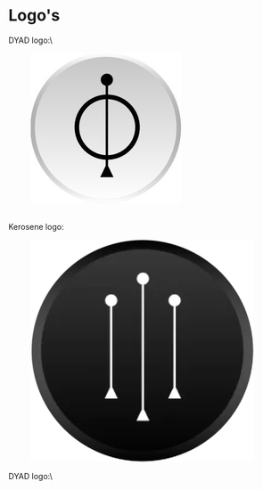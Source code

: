 # Logo's

DYAD logo:\


<figure><img src="../.gitbook/assets/LCqtLCJn_400x400.jpg" alt=""><figcaption></figcaption></figure>

\
Kerosene logo:

<figure><img src="../.gitbook/assets/kerosene1711610252200.png" alt=""><figcaption></figcaption></figure>

DYAD logo:\


